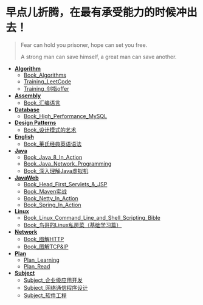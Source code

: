 # 早点儿折腾，在最有承受能力的时候冲出去！

>
> Fear can hold you prisoner, hope can set you free.
>
> A strong man can save himself, a great man can save another.

+ [**Algorithm**](Notes_Algorithm)
  + [Book_Algorithms](Notes_Algorithm/Book_Algorithms)
  + [Training_LeetCode](Notes_AlgorithmTraining/Training_LeetCode)
  + [Training_剑指offer](Notes_AlgorithmTraining/Training_剑指offer)
+ [**Assembly**](Notes_Assembly)
  + [Book_汇编语言](Notes_Assembly/Book_汇编语言)
+ [**Database**](Notes_Database)
  + [Book_High_Performance_MySQL](Notes_Database/Book_High_Performance_MySQL)
+ [**Design Patterns**](Notes_DesignPatterns)
  + [Book_设计模式的艺术](Notes_DesignPattern/Book_设计模式的艺术)
+ [**English**](Notes_English)
  + [Book_莱氏经典英语语法](Notes_English/Book_莱氏经典英语语法)
+ [**Java**](Notes_Java)
  + [Book_Java_8_In_Action](Notes_Java/Book_Java_8_In_Action)
  + [Book_Java_Network_Programming](Notes_Java/Book_Java_Network_Programming)
  + [Book_深入理解Java虚拟机](Notes_Java/Book_深入理解Java虚拟机)
+ [**JavaWeb**](Notes_JavaWeb)
  + [Book_Head_First_Servlets\_&\_JSP](Notes_JavaWeb/Book_Head_First_Servlets_&_JSP)
  + [Book_Maven实战](Notes_JavaWeb/Book_Maven实战)
  + [Book_Netty_In_Action](Notes_JavaWeb/Book_Netty_In_Action)
  + [Book_Spring_In_Action](Notes_JavaWeb/Book_Spring_In_Action)
+ [**Linux**](Notes_Linux)
  + [Book_Linux_Command_Line_and_Shell_Scripting_Bible](Notes_Linux/Book_Linux_Command_Line )
  + [Book_鸟哥的Linux私房菜（基础学习篇）](Notes_Linux/Book_鸟哥的Linux私房菜（基础学习篇）)
+ [**Network**](Notes_Network)
  + [Book_图解HTTP](Notes_Network/Book_图解HTTP)
  + [Book_图解TCP&IP](Notes_Network/Book_图解TCP&IP)
+ [**Plan**](Notes_Plan)
  + [Plan_Learning](Notes_Plan/Plan_Learning )
  + [Plan_Read](Notes_Plan/Plan_Read )
+ [**Subject**](Notes_Subject)
  + [Subject_企业级应用开发](Notes_Subject/Subject_企业级应用开发 )
  + [Subject_网络通信程序设计](Notes_Subject/Subject_网络通信程序设计)
  + [Subject_软件工程](Notes_Subject/Subject_软件工程 )
